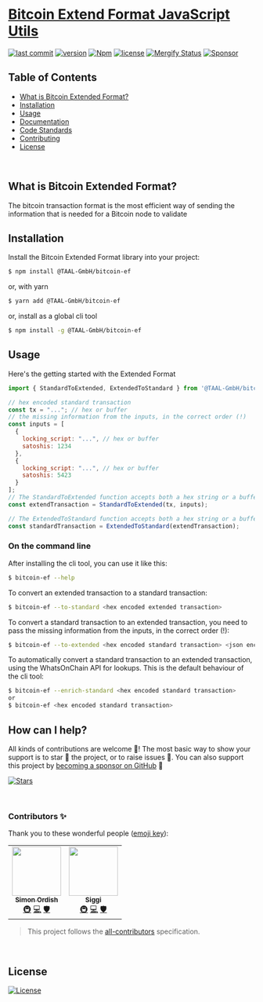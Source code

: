 # [Bitcoin Extend Format JavaScript Utils](https://www.npmjs.com/package/@TAAL-GmbH/bitcoin-ef)

[![last commit](https://img.shields.io/github/last-commit/TAAL-GmbH/bitcoin-ef.svg?style=flat&v=2)](https://github.com/TAAL-GmbH/bitcoin-ef/commits/master)
[![version](https://img.shields.io/github/release-pre/TAAL-GmbH/bitcoin-ef.svg?style=flat&v=2)](https://github.com/TAAL-GmbH/bitcoin-ef/releases)
[![Npm](https://img.shields.io/npm/v/@TAAL-GmbH/bitcoin-ef?style=flat&v=2)](https://www.npmjs.com/package/@TAAL-GmbH/bitcoin-ef)
[![license](https://img.shields.io/badge/license-Open%20BSV-brightgreen.svg?style=flat&v=2)](/LICENSE)
[![Mergify Status](https://img.shields.io/endpoint.svg?url=https://api.mergify.com/v1/badges/TAAL-GmbH/bitcoin-ef&style=flat&v=2)](https://mergify.io)
[![Sponsor](https://img.shields.io/badge/sponsor-TAAL-GmbH-181717.svg?logo=github&style=flat&v=2)](https://github.com/sponsors/TAAL-GmbH)

## Table of Contents
- [What is Bitcoin Extended Format?](#what-is-bitcoin-ef)
- [Installation](#installation)
- [Usage](#usage)
- [Documentation](#documentation)
- [Code Standards](#code-standards)
- [Contributing](#contributing)
- [License](#license)

<br />

## What is Bitcoin Extended Format?

The bitcoin transaction format is the most efficient way of sending the information that is needed for a Bitcoin node to
validate

## Installation

Install the Bitcoin Extended Format library into your project:
```bash
$ npm install @TAAL-GmbH/bitcoin-ef
```

or, with yarn
```bash
$ yarn add @TAAL-GmbH/bitcoin-ef
```

or, install as a global cli tool
```bash
$ npm install -g @TAAL-GmbH/bitcoin-ef
```

## Usage
Here's the getting started with the Extended Format

```javascript
import { StandardToExtended, ExtendedToStandard } from '@TAAL-GmbH/bitcoin-ef';

// hex encoded standard transaction
const tx = "..."; // hex or buffer
// the missing information from the inputs, in the correct order (!)
const inputs = [
  {
    locking_script: "...", // hex or buffer
    satoshis: 1234
  },
  {
    locking_script: "...", // hex or buffer
    satoshis: 5423
  }
];
// The StandardToExtended function accepts both a hex string or a buffer, and will return the same format as was given
const extendTransaction = StandardToExtended(tx, inputs);

// The ExtendedToStandard function accepts both a hex string or a buffer, and will return the same format as was given
const standardTransaction = ExtendedToStandard(extendTransaction);
```

### On the command line
After installing the cli tool, you can use it like this:

```bash
$ bitcoin-ef --help
```

To convert an extended transaction to a standard transaction:

```bash
$ bitcoin-ef --to-standard <hex encoded extended transaction>
```

To convert a standard transaction to an extended transaction, you need to pass the missing information from the inputs, in the correct order (!):

```bash
$ bitcoin-ef --to-extended <hex encoded standard transaction> <json encoded inputs>
```

To automatically convert a standard transaction to an extended transaction, using the WhatsOnChain API for lookups.
This is the default behaviour of the cli tool:

```bash
$ bitcoin-ef --enrich-standard <hex encoded standard transaction>
or
$ bitcoin-ef <hex encoded standard transaction>
```

## How can I help?
All kinds of contributions are welcome :raised_hands:!
The most basic way to show your support is to star :star2: the project, or to raise issues :speech_balloon:.
You can also support this project by [becoming a sponsor on GitHub](https://github.com/sponsors/TAAL-GmbH) :clap:

[![Stars](https://img.shields.io/github/stars/TAAL-GmbH/bitcoin-ef?label=Please%20like%20us&style=social&v=2)](https://github.com/TAAL-GmbH/bitcoin-ef/stargazers)

<br/>

### Contributors ✨
Thank you to these wonderful people ([emoji key](https://allcontributors.org/docs/en/emoji-key)):

<!-- ALL-CONTRIBUTORS-LIST:START - Do not remove or modify this section -->
<!-- prettier-ignore-start -->
<!-- markdownlint-disable -->
<table>
  <tr>
    <td align="center"><a href="https://github.com/ordishs"><img src="https://avatars.githubusercontent.com/u/71426?v=4?s=100" width="100px;" alt=""/><br /><sub><b>Simon Ordish</b></sub></a><br /><a href="#infra-ordishs" title="Infrastructure (Hosting, Build-Tools, etc)">🚇</a> <a href="https://github.com/TAAL-GmbH/bitcoin-ef/commits?author=ordishs" title="Code">💻</a> <a href="#security-ordishs" title="Security">🛡️</a></td>
    <td align="center"><a href="https://github.com/icellan"><img src="https://avatars.githubusercontent.com/u/4411176?v=4?s=100" width="100px;" alt=""/><br /><sub><b>Siggi</b></sub></a><br /><a href="#infra-icellan" title="Infrastructure (Hosting, Build-Tools, etc)">🚇</a> <a href="https://github.com/TAAL-GmbH/bitcoin-ef/commits?author=icellan" title="Code">💻</a> <a href="#security-icellan" title="Security">🛡️</a></td>
  </tr>
</table>

<!-- markdownlint-restore -->
<!-- prettier-ignore-end -->

<!-- ALL-CONTRIBUTORS-LIST:END -->

> This project follows the [all-contributors](https://github.com/all-contributors/all-contributors) specification.


<br />

## License
[![License](https://img.shields.io/badge/license-Open%20BSV-brightgreen.svg?style=flat&v=2)](/LICENSE)
